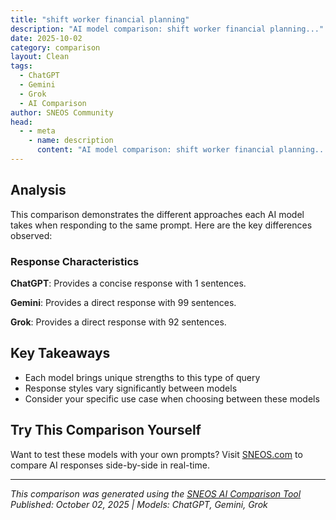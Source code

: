 ```yaml
---
title: "shift worker financial planning"
description: "AI model comparison: shift worker financial planning..."
date: 2025-10-02
category: comparison
layout: Clean
tags:
  - ChatGPT
  - Gemini
  - Grok
  - AI Comparison
author: SNEOS Community
head:
  - - meta
    - name: description
      content: "AI model comparison: shift worker financial planning..."
---
```


<ChatComparison
  title="shift worker financial planning"
  prompt="shift worker financial planning"
  :responses='{
    "ChatGPT": "Error calling OpenAI API.",
    "Gemini": "Financial planning for shift workers presents some unique challenges and opportunities. Here\u0027s a breakdown of key considerations and strategies:\n\n**I. Understanding the Challenges:**\n\n*   **Irregular Income:** Fluctuating paychecks due to overtime, penalty rates, and varying shifts make budgeting and saving difficult.\n*   **Healthcare Costs:** Shift work can negatively impact health, potentially leading to higher healthcare expenses.\n*   **Retirement Planning:** Irregular income can complicate retirement savings calculations and planning.\n*   **Difficulty Tracking Expenses:** Unpredictable schedules and tiredness can lead to impulsive spending and poor expense tracking.\n*   **Burnout and Career Longevity:** Shift work can lead to burnout, impacting career progression and potentially shortening working years.\n*   **Access to Financial Advice:** Finding time to meet with financial advisors during standard business hours can be tough.\n*   **Eligibility for Benefits:** Shift workers may encounter challenges determining eligibility for various government benefits and programs due to income variability.\n\n**II. Key Financial Planning Strategies for Shift Workers:**\n\n1.  **Budgeting and Income Tracking:**\n\n    *   **Detailed Budget:** Create a detailed budget that accounts for all income and expenses.\n    *   **Track Every Expense:** Use budgeting apps (e.g., YNAB, Mint, Personal Capital) or spreadsheets to track spending meticulously.\n    *   **Average Income Calculation:** Calculate your average monthly or weekly income over a year to smooth out fluctuations.  Factor in historical trends, considering seasonal variations or changes in your shift patterns.\n    *   **Prioritize Needs vs. Wants:**  Carefully differentiate between essential expenses and discretionary spending.\n    *   **Budget Based on the Lowest Income:** Base your core budget on the lowest anticipated income month. Treat extra earnings as a bonus to be saved or used for specific goals.\n\n2.  **Emergency Fund:**\n\n    *   **Priority Number One:** Build a substantial emergency fund to cover 3-6 months of essential living expenses. This is crucial to buffer against income fluctuations or unexpected expenses.\n    *   **Accessibility:** Keep your emergency fund in a high-yield savings account or a money market account for easy access.\n\n3.  **Debt Management:**\n\n    *   **High-Interest Debt First:** Prioritize paying off high-interest debt, such as credit cards, to minimize interest charges.\n    *   **Debt Snowball or Avalanche:** Choose a debt repayment strategy that works for you. The snowball method focuses on paying off small debts first for psychological wins, while the avalanche method tackles high-interest debts for financial efficiency.\n    *   **Avoid Taking on More Debt:** Resist the urge to use credit to supplement income during low-earning periods.\n\n4.  **Retirement Planning:**\n\n    *   **Maximize Employer Contributions:** If your employer offers a retirement plan (e.g., 401(k), 403(b)), contribute enough to receive the maximum employer match.\n    *   **Roth IRA or Traditional IRA:** Consider contributing to a Roth IRA or Traditional IRA, depending on your income and tax situation.\n    *   **Consistency is Key:**  Make regular contributions, even if the amount varies depending on your income.  Automate contributions to ensure consistency.\n    *   **Catch-Up Contributions:** If you\u0027re over 50, take advantage of catch-up contributions to boost your retirement savings.\n    *   **Seek Professional Advice:**  Consult with a financial advisor to develop a retirement plan that accounts for your irregular income and life expectancy.\n\n5.  **Tax Planning:**\n\n    *   **Tax Withholding:** Adjust your tax withholding (W-4 form) to ensure you\u0027re not underpaying taxes, especially if your income fluctuates.  Consider consulting a tax professional.\n    *   **Itemize Deductions:**  Explore whether itemizing deductions (e.g., medical expenses, home office expenses) could lower your tax liability.\n    *   **Keep Good Records:** Maintain accurate records of all income and expenses for tax purposes.\n    *   **Tax-Advantaged Accounts:**  Utilize tax-advantaged savings accounts like HSAs (Health Savings Accounts) if you qualify.\n\n6.  **Insurance:**\n\n    *   **Health Insurance:**  Maintain adequate health insurance coverage to protect against high medical costs.  Consider supplemental health insurance if your job exposes you to higher health risks.\n    *   **Disability Insurance:**  Consider disability insurance to provide income replacement if you become unable to work due to illness or injury.  Shift work can increase the risk of certain health conditions.\n    *   **Life Insurance:**  If you have dependents, ensure you have sufficient life insurance coverage to provide for their needs in the event of your death.\n\n7.  **Career Planning:**\n\n    *   **Upskilling and Training:** Invest in skills development and training to increase your earning potential and job security.\n    *   **Explore Alternative Shifts or Roles:**  Consider transitioning to shifts or roles that are less demanding or offer more predictable income as you get older.\n    *   **Early Retirement Planning:**  Realize the potential impacts of early burnout and plan financially to ensure you are able to retire earlier, if needed.\n\n8.  **Health and Well-being:**\n\n    *   **Prioritize Sleep:**  Develop a consistent sleep routine, even on days off, to improve your health and well-being.\n    *   **Healthy Diet:**  Focus on a healthy diet to combat fatigue and improve energy levels.\n    *   **Regular Exercise:**  Engage in regular physical activity to reduce stress and improve overall health.\n    *   **Seek Support:**  Connect with other shift workers for support and advice.\n    *   **Mental Health:** Recognize the impacts of shift work on mental health. Seek professional help if needed.\n\n9.  **Automate Savings and Investments:**\n\n    *   **Set Up Automatic Transfers:** Schedule automatic transfers from your checking account to your savings and investment accounts on a regular basis. This makes saving effortless.\n\n10. **Regular Financial Review:**\n\n    *   **Annual Review:**  Review your budget, savings goals, investments, and insurance coverage at least once a year.\n    *   **Adjust as Needed:**  Make adjustments to your financial plan as your income, expenses, and life circumstances change.\n\n**III. Important Considerations:**\n\n*   **Seek Professional Advice:** Consulting with a qualified financial advisor who understands the challenges of shift work can be invaluable.\n*   **Be Patient and Persistent:** Building a solid financial foundation takes time and effort. Don\u0027t get discouraged by setbacks.\n*   **Stay Informed:** Stay up-to-date on financial news and trends that could impact your financial plan.\n*   **Negotiate with Your Employer:** If possible, negotiate for better pay, benefits, or more predictable schedules.\n*   **Consider Side Hustles:** Explore opportunities for side hustles or freelance work to supplement your income.\n\n**IV. Example Scenario:**\n\nLet\u0027s say Sarah is a nurse working rotating shifts. She knows her income fluctuates. Here\u0027s how she could apply the principles above:\n\n1.  **Budgeting:**  She tracks her expenses using a budgeting app. She calculates her average monthly income over the past year. She identifies her essential expenses and discretionary spending. She creates a budget based on her lowest income month, setting aside a portion of any extra earnings for savings.\n\n2.  **Emergency Fund:** Sarah prioritizes building her emergency fund. She aims for 6 months of essential expenses in a high-yield savings account.\n\n3.  **Retirement:** Sarah contributes enough to her employer\u0027s 401(k) to receive the full match. She also opens a Roth IRA and makes regular contributions.\n\n4.  **Health:**  Sarah carefully reviews her health insurance options during open enrollment. She invests in a comfortable mattress, blackout curtains, and other sleep aids to improve her sleep quality.\n\n5.  **Career:** Sarah takes advantage of hospital-provided training to advance her career. Eventually, she transitions to a less demanding role with more predictable hours.\n\nBy following these strategies, shift workers can take control of their finances and build a secure financial future, despite the challenges of their work schedules.  Remember to tailor these strategies to your specific situation and consult with professionals when needed.\n",
    "Grok": "Shift workers, such as nurses, factory workers, emergency responders, and others with non-traditional or rotating schedules, face unique financial planning challenges due to irregular hours, overtime, night shift differentials, and potential income fluctuations. However, with tailored strategies, they can build a strong financial foundation. Below are key considerations and actionable tips for shift workers in financial planning:\n\n---\n\n### 1. Understand Your Income Structure\n- **Irregular Income**: Shift work often involves variable pay due to overtime, holiday shifts, or differing shift premiums (e.g., night or weekend pay). Track your income over a few months to understand your average earnings.\n- **Overtime and Bonuses**: While overtime can boost income, it\u2019s not always guaranteed. Avoid relying on it for regular expenses.\n- **Tax Implications**: Higher overtime or shift differentials may push you into a higher tax bracket. Consult a tax professional to plan for withholdings and avoid surprises during tax season.\n\n**Tip**: Use a budgeting app or spreadsheet to categorize income (base pay, overtime, differentials) and monitor fluctuations.\n\n---\n\n### 2. Build a Robust Budget\n- **Base Budget on Guaranteed Income**: Budget based on your base pay, treating overtime or shift premiums as \u0022extra\u0022 for savings or debt repayment.\n- **50/30/20 Rule**: Allocate 50% of income to needs (rent, food), 30% to wants (entertainment), and 20% to savings or debt repayment, adjusting for income variability.\n- **Track Shift Patterns**: Align your budget with your shift schedule to manage expenses like meals, transportation, or childcare during odd hours.\n\n**Tip**: Set up separate accounts for different purposes (e.g., bills, savings, discretionary spending) to maintain clarity.\n\n---\n\n### 3. Create an Emergency Fund\n- **Why It\u2019s Critical**: Shift workers may face income disruptions due to canceled shifts, reduced hours, or health issues from demanding schedules. An emergency fund is essential.\n- **Goal**: Aim for 3-6 months of essential expenses (or more if your income is highly variable).\n- **Start Small**: Save a small portion of each paycheck, even if it\u2019s just $50, and use overtime or differential pay to build the fund faster.\n\n**Tip**: Keep your emergency fund in a high-yield savings account for easy access and modest growth.\n\n---\n\n### 4. Manage Debt Wisely\n- **Avoid Over-reliance on Credit**: Irregular schedules can lead to impulse spending or reliance on credit for convenience (e.g., takeout during late shifts). Limit credit card use to avoid high-interest debt.\n- **Prioritize High-Interest Debt**: If you have debt, use extra income from overtime or premiums to pay off high-interest loans or credit cards first (avalanche method).\n- **Flexible Repayment Plans**: If income fluctuates, look for loans or credit options with flexible repayment terms.\n\n**Tip**: Use the snowball method (paying off smallest debts first) if you need quick wins to stay motivated.\n\n---\n\n### 5. Plan for Retirement\n- **Employer Plans**: If your employer offers a retirement plan (e.g., 401(k) or pension), contribute at least enough to get any employer match\u2014it\u2019s free money.\n- **Irregular Contributions**: If income varies, contribute a percentage of each paycheck rather than a fixed amount to stay consistent.\n- **Catch-Up Contributions**: If you\u2019re older or started late, take advantage of catch-up contributions allowed in retirement accounts.\n\n**Tip**: Open an IRA (Traditional or Roth) if your employer doesn\u2019t offer a plan or you want additional savings options. Automate contributions to stay disciplined.\n\n---\n\n### 6. Account for Shift Work Expenses\n- **Transportation**: Late or early shifts may require personal vehicles, ride-sharing, or public transit at odd hours. Budget for fuel, maintenance, or fares.\n- **Meals**: Shift workers often eat out or rely on convenience foods due to time constraints. Plan and prep meals in bulk to save money.\n- **Childcare**: Non-standard hours may require costly after-hours or overnight childcare. Research subsidies or flexible care options.\n- **Uniforms/Equipment**: If your job requires specific gear or uniforms, set aside funds for replacements or maintenance.\n\n**Tip**: Look for tax deductions or reimbursements for work-related expenses like uniforms or mileage.\n\n---\n\n### 7. Prioritize Health and Insurance\n- **Health Challenges**: Shift work can take a toll on physical and mental health due to disrupted sleep, stress, and limited access to healthy routines. Budget for healthcare costs, gym memberships, or wellness programs.\n- **Insurance Needs**: Ensure you have adequate health, disability, and life insurance. Disability insurance is especially important given the physical demands of many shift jobs.\n- **Employer Benefits**: Review your employer\u2019s benefits package for health savings accounts (HSAs), wellness incentives, or discounted insurance plans.\n\n**Tip**: Use non-working hours to focus on self-care (e.g., sleep, exercise) to avoid burnout and costly medical issues.\n\n---\n\n### 8. Plan for Time Off and Burnout\n- **Paid Time Off (PTO)**: If your job offers PTO, use it strategically to rest and recharge without financial stress. Budget for unpaid time off if PTO is limited.\n- **Side Hustles**: If you need extra income but burnout is a risk, consider low-effort side gigs that fit your schedule (e.g., online surveys, freelance work).\n- **Career Longevity**: Shift work can be unsustainable long-term. Save and invest to create options for transitioning to less demanding roles later.\n\n**Tip**: Build a \u201Crest fund\u201D for short breaks or vacations to maintain mental health without derailing your budget.\n\n---\n\n### 9. Invest for the Future\n- **Start Small**: Even small investments in low-cost index funds or ETFs can grow over time. Use extra income from overtime to invest.\n- **Diversify**: Spread investments across different assets (stocks, bonds, real estate) to manage risk, especially since income may be unpredictable.\n- **Robo-Advisors**: If investing feels complex, use robo-advisors or apps like Wealthfront or Betterment for automated, low-cost investment management.\n\n**Tip**: Reinvest dividends and avoid withdrawing from investments during income dips to maintain long-term growth.\n\n---\n\n### 10. Seek Professional Help\n- **Financial Advisor**: A certified financial planner (CFP) familiar with variable income can help create a personalized plan.\n- **Tax Professional**: Shift differentials and overtime can complicate taxes. A tax advisor can help maximize deductions and credits.\n- **Employee Assistance Programs (EAPs)**: Many employers offer free financial counseling or resources through EAPs\u2014take advantage of them.\n\n**Tip**: Look for advisors with experience in variable income or shift work scenarios to address your specific needs.\n\n---\n\n### Additional Tips for Shift Workers\n- **Automate Finances**: Set up automatic bill payments and savings transfers to avoid late fees or missed contributions during busy or irregular shifts.\n- **Leverage Downtime**: Use off-hours or slow shifts to review finances, research deals, or plan meals to save money.\n- **Community Support**: Join forums or groups for shift workers to share tips on budgeting, childcare, or managing stress on a budget.\n\n---\n\n### Common Challenges and Solutions\n| **Challenge**                | **Solution**                                                                 |\n|------------------------------|-----------------------------------------------------------------------------|\n| Unpredictable income         | Budget on base pay; save overtime as a buffer.                            |\n| Limited time for planning    | Use apps or automate finances to streamline tasks.                        |\n| Health and burnout risks     | Prioritize self-care; budget for wellness and emergency health expenses.  |\n| Expensive childcare          | Explore subsidized programs or share costs with other shift workers.      |\n\n---\n\nBy addressing the unique challenges of shift work with a proactive financial plan, you can achieve stability, reduce stress, and work toward long-term goals. Start with small, consistent steps like building an emergency fund and tracking income, and adjust your strategy as your needs or schedule change. If you have specific questions or scenarios (e.g., industry, income level), feel free to ask for more tailored advice!"
  }'
  published-date="12:23"
/>

## Analysis

This comparison demonstrates the different approaches each AI model takes when responding to the same prompt. Here are the key differences observed:

### Response Characteristics

**ChatGPT**: Provides a concise response with 1 sentences. 

**Gemini**: Provides a direct response with 99 sentences. 

**Grok**: Provides a direct response with 92 sentences. 

## Key Takeaways

- Each model brings unique strengths to this type of query
- Response styles vary significantly between models
- Consider your specific use case when choosing between these models

## Try This Comparison Yourself

Want to test these models with your own prompts? Visit [SNEOS.com](https://sneos.com) to compare AI responses side-by-side in real-time.

---

*This comparison was generated using the [SNEOS AI Comparison Tool](https://sneos.com)*
*Published: October 02, 2025 | Models: ChatGPT, Gemini, Grok*
